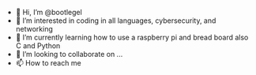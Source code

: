 - 👋 Hi, I’m @bootlegel
- 👀 I’m interested in coding in all languages, cybersecurity, and networking
- 🌱 I’m currently learning how to use a raspberry pi and bread board also C and Python
- 💞️ I’m looking to collaborate on ...
- 📫 How to reach me

<!---
bootlegel/bootlegel is a ✨ special ✨ repository because its `README.md` (this file) appears on your GitHub profile.
You can click the Preview link to take a look at your changes.
--->
